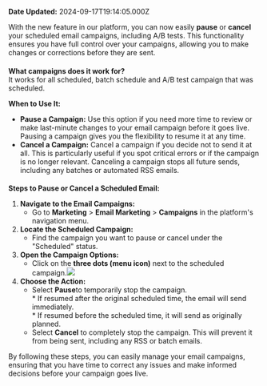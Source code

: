**Date Updated:** 2024-09-17T19:14:05.000Z

With the new feature in our platform, you can now easily **pause** or **cancel** your scheduled email campaigns, including A/B tests. This functionality ensures you have full control over your campaigns, allowing you to make changes or corrections before they are sent.

####   
**What campaigns does it work for?**  
It works for all scheduled, batch schedule and A/B test campaign that was scheduled.   
  
**When to Use It:**

* **Pause a Campaign:** Use this option if you need more time to review or make last-minute changes to your email campaign before it goes live. Pausing a campaign gives you the flexibility to resume it at any time.
* **Cancel a Campaign:** Cancel a campaign if you decide not to send it at all. This is particularly useful if you spot critical errors or if the campaign is no longer relevant. Canceling a campaign stops all future sends, including any batches or automated RSS emails.

####   
  
**Steps to Pause or Cancel a Scheduled Email:**

1. **Navigate to the Email Campaigns:**  
   * Go to **Marketing** \> **Email Marketing** \> **Campaigns** in the platform's navigation menu.
2. **Locate the Scheduled Campaign:**  
   * Find the campaign you want to pause or cancel under the "Scheduled" status.
3. **Open the Campaign Options:**  
   * Click on the **three dots (menu icon)** next to the scheduled campaign.![](https://s3.amazonaws.com/cdn.freshdesk.com/data/helpdesk/attachments/production/155033019960/original/MS8balxTbz-gUA-sr7ZbuDlQ-DEnzyMl0A.png?1726580518)
4. **Choose the Action:**  
   * Select **Pause**to temporarily stop the campaign.  
         * If resumed after the original scheduled time, the email will send immediately.  
         * If resumed before the scheduled time, it will send as originally planned.  
   * Select **Cancel** to completely stop the campaign. This will prevent it from being sent, including any RSS or batch emails.

By following these steps, you can easily manage your email campaigns, ensuring that you have time to correct any issues and make informed decisions before your campaign goes live.